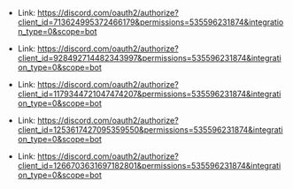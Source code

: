 * Link: https://discord.com/oauth2/authorize?client_id=713624995372466179&permissions=535596231874&integration_type=0&scope=bot

* Link: https://discord.com/oauth2/authorize?client_id=928492714482343997&permissions=535596231874&integration_type=0&scope=bot

* Link: https://discord.com/oauth2/authorize?client_id=1179344721047474207&permissions=535596231874&integration_type=0&scope=bot

* Link: https://discord.com/oauth2/authorize?client_id=1253617427095359550&permissions=535596231874&integration_type=0&scope=bot

* Link: https://discord.com/oauth2/authorize?client_id=1266703631697182801&permissions=535596231874&integration_type=0&scope=bot
   